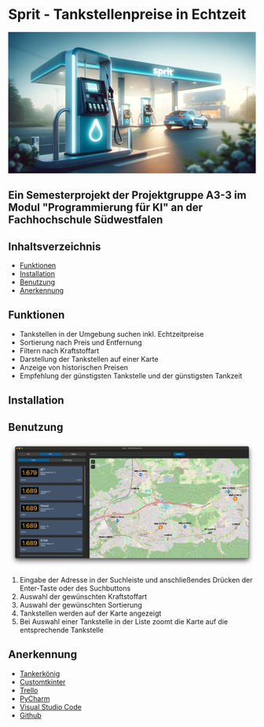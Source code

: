 # Sprit - Tankstellenpreise in Echtzeit

![sprit_banner.png](files%2Fsprit_banner.png)

## Ein Semesterprojekt der Projektgruppe A3-3 im Modul "Programmierung für KI" an der Fachhochschule Südwestfalen

<!-- TABLE OF CONTENTS -->
## Inhaltsverzeichnis
* [Funktionen](#features)
* [Installation](#installation)
* [Benutzung](#usage)
* [Anerkennung](#acknowledgements)

<!-- Features -->
## Funktionen
* Tankstellen in der Umgebung suchen inkl. Echtzeitpreise
* Sortierung nach Preis und Entfernung
* Filtern nach Kraftstoffart
* Darstellung der Tankstellen auf einer Karte
* Anzeige von historischen Preisen
* Empfehlung der günstigsten Tankstelle und der günstigsten Tankzeit

<!-- INSTALLATION -->
## Installation



<!-- USAGE EXAMPLES -->
## Benutzung
 ![list_map_search_view_screenshot.png](files%2Flist_map_search_view_screenshot.png)

1. Eingabe der Adresse in der Suchleiste und anschließendes Drücken der Enter-Taste oder des Suchbuttons
2. Auswahl der gewünschten Kraftstoffart
3. Auswahl der gewünschten Sortierung
4. Tankstellen werden auf der Karte angezeigt
5. Bei Auswahl einer Tankstelle in der Liste zoomt die Karte auf die entsprechende Tankstelle
 

<!-- ACKNOWLEDGEMENTS -->
## Anerkennung 
* [Tankerkönig](https://tankerkoenig.de)
* [Customtkinter](https://customtkinter.tomschimansky.com)
* [Trello](https://trello.com/de)
* [PyCharm](https://www.jetbrains.com/de-de/pycharm/)
* [Visual Studio Code](https://code.visualstudio.com)
* [Github](https://github.com)






 
